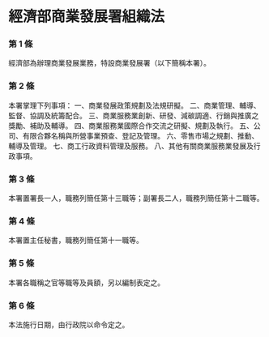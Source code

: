 # 經濟部商業發展署組織法

### 第 1 條

經濟部為辦理商業發展業務，特設商業發展署（以下簡稱本署）。

### 第 2 條

本署掌理下列事項：
一、商業發展政策規劃及法規研擬。
二、商業管理、輔導、監督、協調及統籌配合。
三、商業服務業創新、研發、減碳調適、行銷與推廣之獎勵、補助及輔導。
四、商業服務業國際合作交流之研擬、規劃及執行。
五、公司、有限合夥名稱與所營事業預查、登記及管理。
六、零售市場之規劃、推動、輔導及管理。
七、商工行政資料管理及服務。
八、其他有關商業服務業發展及行政事項。

### 第 3 條

本署置署長一人，職務列簡任第十三職等；副署長二人，職務列簡任第十二職等。

### 第 4 條

本署置主任秘書，職務列簡任第十一職等。

### 第 5 條

本署各職稱之官等職等及員額，另以編制表定之。

### 第 6 條

本法施行日期，由行政院以命令定之。
